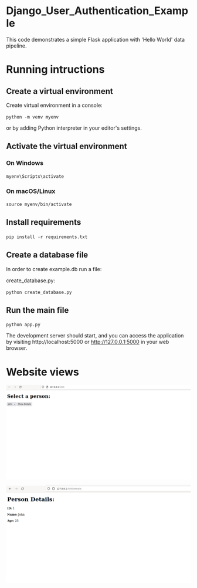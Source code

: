 # Django_User_Authentication_Example

This code demonstrates a simple Flask application with 'Hello World' data pipeline.


# Running intructions

## Create a virtual environment

Create virtual environment in a console:

`python -m venv myenv`

or by adding Python interpreter in your editor's settings. 

## Activate the virtual environment

### On Windows

`myenv\Scripts\activate`

### On macOS/Linux

`source myenv/bin/activate`

## Install requirements

`pip install -r requirements.txt`

## Create a database file 

In order to create example.db run a file:

create_database.py:

`python create_database.py`


## Run the main file

`python app.py`


The development server should start, and you can access the application by visiting http://localhost:5000 or http://127.0.0.1:5000 in your web browser.

# Website views

![alt text](./main_view.png)

![alt text](./details.png)


